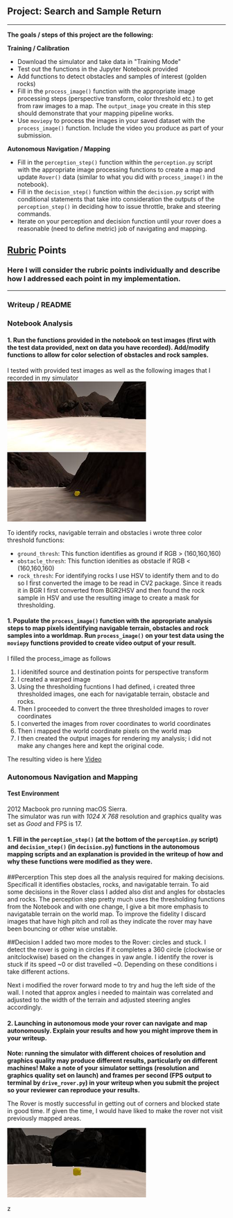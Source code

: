 ## Project: Search and Sample Return
---


**The goals / steps of this project are the following:**  

**Training / Calibration**  

* Download the simulator and take data in "Training Mode"
* Test out the functions in the Jupyter Notebook provided
* Add functions to detect obstacles and samples of interest (golden rocks)
* Fill in the `process_image()` function with the appropriate image processing steps (perspective transform, color threshold etc.) to get from raw images to a map.  The `output_image` you create in this step should demonstrate that your mapping pipeline works.
* Use `moviepy` to process the images in your saved dataset with the `process_image()` function.  Include the video you produce as part of your submission.

**Autonomous Navigation / Mapping**

* Fill in the `perception_step()` function within the `perception.py` script with the appropriate image processing functions to create a map and update `Rover()` data (similar to what you did with `process_image()` in the notebook). 
* Fill in the `decision_step()` function within the `decision.py` script with conditional statements that take into consideration the outputs of the `perception_step()` in deciding how to issue throttle, brake and steering commands. 
* Iterate on your perception and decision function until your rover does a reasonable (need to define metric) job of navigating and mapping.  

[//]: # (Image References)

[image1]: ./misc/rover_image.jpg
[image2]: ./calibration_images/example_grid1.jpg
[image3]: ./calibration_images/example_rock1.jpg 

## [Rubric](https://review.udacity.com/#!/rubrics/916/view) Points
### Here I will consider the rubric points individually and describe how I addressed each point in my implementation.  

---
### Writeup / README


### Notebook Analysis
#### 1. Run the functions provided in the notebook on test images (first with the test data provided, next on data you have recorded). Add/modify functions to allow for color selection of obstacles and rock samples.
I tested with provided test images as well as the following images that I recorded in my simulator  
![terrain1](./my_sample/terrain1.jpg)
![rock1](./my_sample/rock1.jpg)

To identify rocks, navigable terrain and obstacles i wrote three color threshold functions:  
* `ground_thresh`: This function identifies as ground if RGB > (160,160,160)  
* `obstacle_thresh`: This function idenities as obstacle if RGB < (160,160,160)  
* `rock_thresh`: For identifying rocks I use HSV to identify them and to do so I first converted the image to be read in CV2 package. Since it reads it in BGR I first converted from BGR2HSV and then found the rock sample in HSV and use the resulting image to create a mask for thresholding. 



#### 1. Populate the `process_image()` function with the appropriate analysis steps to map pixels identifying navigable terrain, obstacles and rock samples into a worldmap.  Run `process_image()` on your test data using the `moviepy` functions provided to create video output of your result. 

I filled the process_image as follows 
1. I idenitifed source and destination points for perspective transform 
2. I created a warped image 
3. Using the thresholding fucntions I had defined, i created three thresholded images, one each for navigatable terrain, obstacle and rocks. 
4. Then I proceeded to convert the three thresholded images to rover coordinates 
5. I converted the images from rover coordinates to world coordinates
6. Then i mapped the world coordinate pixels on the world map
7. I then created the output images for rendering my analysis; i did not make any changes here and kept the original code.   

The resulting video is here [Video](../output/test_mapping.mp4)



### Autonomous Navigation and Mapping

#### Test Environment
2012 Macbook pro running macOS Sierra.  
The simulator was run with *1024 X 768* resolution and graphics quality was set as *Good* and FPS is 17.

#### 1. Fill in the `perception_step()` (at the bottom of the `perception.py` script) and `decision_step()` (in `decision.py`) functions in the autonomous mapping scripts and an explanation is provided in the writeup of how and why these functions were modified as they were.

##Percerption
This step does all the analysis required for making decisions. Specificall it identifies obstacles, rocks, and navigatable terrain. To aid some decisions in the Rover class I added also dist and angles for obstacles and rocks. The perception step pretty much uses the thresholding functions from the Notebook and with one change, I give a bit more emphasis to navigatable terrain on the world map.  To improve the fidelity I discard images that have high pitch and roll as they indicate the rover may have been bouncing or other wise unstable. 
 
##Decision
I added two more modes to the Rover: circles and stuck. I detect the rover is going in circles if it completes a 360 circle (clockwise or anitclockwise) based on the changes in yaw angle. I identify the rover is stuck if its speed ~0 or dist travelled ~0. Depending on these conditions i take different actions.   

Next i modified the rover forward mode to try and hug the left side of the wall. I noted that approx angles i needed to maintain was correlated and adjusted to the width of the terrain and adjusted steering angles accordingly.  

 

#### 2. Launching in autonomous mode your rover can navigate and map autonomously.  Explain your results and how you might improve them in your writeup.  

**Note: running the simulator with different choices of resolution and graphics quality may produce different results, particularly on different machines!  Make a note of your simulator settings (resolution and graphics quality set on launch) and frames per second (FPS output to terminal by `drive_rover.py`) in your writeup when you submit the project so your reviewer can reproduce your results.**

The Rover is mostly successful in getting out of corners and blocked state in good time. If given the time, I would have liked to make the rover not visit previously mapped areas. 



![alt text][image3]


z	